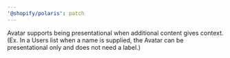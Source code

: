 ```yaml
---
'@shopify/polaris': patch
---
```


Avatar supports being presentational when additional content gives context. (Ex. In a Users list when a name is supplied, the Avatar can be presentational only and does not need a label.)

